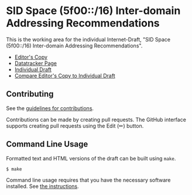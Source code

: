 # SID Space (5f00::/16) Inter-domain Addressing Recommendations

This is the working area for the individual Internet-Draft, "SID Space (5f00::/16) Inter-domain Addressing Recommendations".

* [Editor's Copy](https://ipvsix.github.io/draft-sidspace-experiment/#go.draft-ek-srv6ops-sidspace-experiment.html)
* [Datatracker Page](https://datatracker.ietf.org/doc/draft-ek-srv6ops-sidspace-experiment)
* [Individual Draft](https://datatracker.ietf.org/doc/html/draft-ek-srv6ops-sidspace-experiment)
* [Compare Editor's Copy to Individual Draft](https://ipvsix.github.io/draft-sidspace-experiment/#go.draft-ek-srv6ops-sidspace-experiment.diff)


## Contributing

See the
[guidelines for contributions](https://github.com/ipvsix/draft-sidspace-experiment/blob/main/CONTRIBUTING.md).

Contributions can be made by creating pull requests.
The GitHub interface supports creating pull requests using the Edit (✏) button.


## Command Line Usage

Formatted text and HTML versions of the draft can be built using `make`.

```sh
$ make
```

Command line usage requires that you have the necessary software installed.  See
[the instructions](https://github.com/martinthomson/i-d-template/blob/main/doc/SETUP.md).

